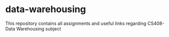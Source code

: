 # data-warehousing
This repository contains all assignments and useful links regarding CS408-Data Warehousing subject
